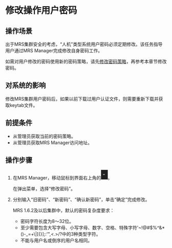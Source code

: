 # 修改操作用户密码<a name="ZH-CN_TOPIC_0174499510"></a>

## 操作场景<a name="zh-cn_topic_0139052706_zh-cn_topic_0050661074_zh-cn_topic_0043021170_section49954520153246"></a>

出于MRS集群安全的考虑，“人机”类型系统用户密码必须定期修改。该任务指导用户通过MRS Manager完成修改自身密码工作。

如需对用户修改的密码使用新的密码策略，请先[修改密码策略](修改密码策略-181.md#ZH-CN_TOPIC_0174499513)，再参考本章节修改密码。

## 对系统的影响<a name="zh-cn_topic_0139052706_zh-cn_topic_0050661074_zh-cn_topic_0043021170_section26783154161543"></a>

修改MRS集群用户密码后，如果以前下载过用户认证文件，则需要重新下载并获取keytab文件。

## 前提条件<a name="zh-cn_topic_0139052706_zh-cn_topic_0050661074_zh-cn_topic_0043021170_section12184805153254"></a>

-   从管理员获取当前的密码策略。
-   从管理员获取MRS Manager访问地址。

## 操作步骤<a name="zh-cn_topic_0139052706_zh-cn_topic_0050661074_zh-cn_topic_0043021170_section10591253153318"></a>

1.  在MRS Manager，移动鼠标到界面右上角的![](figures/icon_mrs_loginout-39.jpg)。

    在弹出菜单，选择“修改密码”。

2.  分别输入“旧密码”、“新密码”、“确认新密码”，单击“确定”完成修改。

    MRS 1.6.2及以后集群中，默认的密码复杂度要求：

    -   密码字符长度为8～32位。
    -   至少需要包含大写字母、小写字母、数字、空格、特殊字符'\~!@\#$%^&\*\(\)-\_=+\\|\[\{\}\];:'",<.\>/?中的3种类型字符。
    -   不能与用户名或倒序的用户名相同。


